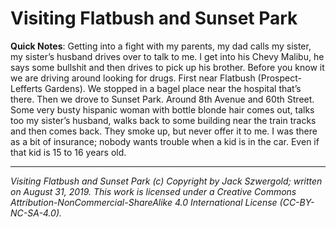 # Visiting Flatbush and Sunset Park

**Quick Notes**: Getting into a fight with my parents, my dad calls my sister, my sister’s husband drives over to talk to me. I get into his Chevy Malibu, he says some bullshit and then drives to pick up his brother. Before you know it we are driving around looking for drugs. First near Flatbush (Prospect-Lefferts Gardens). We stopped in a bagel place near the hospital that’s there. Then we drove to Sunset Park. Around 8th Avenue and 60th Street. Some very busty hispanic woman with bottle blonde hair comes out, talks too my sister’s husband, walks back to some building near the train tracks and then comes back. They smoke up, but never offer it to me. I was there as a bit of insurance; nobody wants trouble when a kid is in the car. Even if that kid is 15 to 16 years old.

***

*Visiting Flatbush and Sunset Park (c) Copyright by Jack Szwergold; written on August 31, 2019. This work is licensed under a Creative Commons Attribution-NonCommercial-ShareAlike 4.0 International License (CC-BY-NC-SA-4.0).*